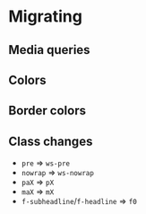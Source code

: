 # Migrating

## Media queries

## Colors

## Border colors

## Class changes

- `pre` => `ws-pre`
- `nowrap` => `ws-nowrap`
- `paX` => `pX`
- `maX` => `mX`
- `f-subheadline`/`f-headline` => `f0`
